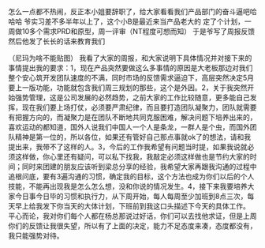 怎么一点都不热闹，反正本小姐要辞职了，给大家看看我们产品部门的奋斗逼吧哈哈哈
爷实习差不多半年以上了，这个小B是最近来当产品老大的
定了个计划，一周做10多个需求PRD和原型，周一评审（NT程度可想而知）
于是爷写了周报反馈
然后他发了长长的话来教育我们

（尼玛为啥不能贴图）
我看了大家的周报，和大家说明下具体情况并对接下来的事情提出我的要求：1，现在产品突然要做这么多事情的原因是大老板那边对我们整个安心筑开发团队速度的不满，同时市场的反馈需求逼迫下，高层突然决定5月要上一版功能，功能就包含我们周三规划的那些，这个是外因。2，关于我突然开始强势管理，这是公司发展的必然趋势，之前大家的工作比较随意，更多能自己发挥，现在我们要上场打仗，必须要严肃纪律，而且要打造团队凝聚力，团队就需要有把握方向的，而凝聚力是在团队不断地共同克服困难，解决问题下培养出来的，喜欢运动的都知道，国外人说我们中国人一个人是条龙，一群人是个虫，而国外团队精神是第一位的，所以各位，如果还有管好自己那点事就ok了的想法，请和我提出来，我带不了这样的人。3，今后的工作我希望有问题当时提，如果我说就必须这样做，你心里还有疑问，可以私下找我，我敲定必须这样做也是节约大家的时间；同时来团建的朋友应该听到梁总分享的经验，我希望大家再跟我沟通的过程中追根问底，要有3遍沟通的习惯，确定我的目标，这个方法也成为你们以后的个人技能，不能再出现我是怎么怎么想，没和你说的情况发生。4，接下来我要培养大家今日事今日毕的习惯和执行力，从下周开始，每人每周至少加班到8点三次，每天早上给我发下你当天的大体计划，下班前到我这口头描述下今天的具体工作。
平心而论，我对你们每个人都在杨总那说过好话，你们可以去找他求证，但是上周你们的反馈让我很失望，所以有了上面的决定，能力不足态度来凑，态度都没有，我只能强势对待。